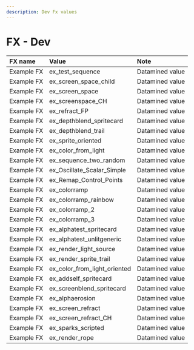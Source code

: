 ```yaml
---
description: Dev Fx values
---
```


# FX - Dev

| FX name | Value | Note |
| :--- | :--- | :--- |
| Example FX | ex\_test\_sequence | Datamined value |
| Example FX | ex\_screen\_space\_child | Datamined value |
| Example FX | ex\_screen\_space | Datamined value |
| Example FX | ex\_screenspace\_CH | Datamined value |
| Example FX | ex\_refract\_FP | Datamined value |
| Example FX | ex\_depthblend\_spritecard | Datamined value |
| Example FX | ex\_depthblend\_trail | Datamined value |
| Example FX | ex\_sprite\_oriented | Datamined value |
| Example FX | ex\_color\_from\_light | Datamined value |
| Example FX | ex\_sequence\_two\_random | Datamined value |
| Example FX | ex\_Oscillate\_Scalar\_Simple | Datamined value |
| Example FX | ex\_Remap\_Control\_Points | Datamined value |
| Example FX | ex\_colorramp | Datamined value |
| Example FX | ex\_colorramp\_rainbow | Datamined value |
| Example FX | ex\_colorramp\_2 | Datamined value |
| Example FX | ex\_colorramp\_3 | Datamined value |
| Example FX | ex\_alphatest\_spritecard | Datamined value |
| Example FX | ex\_alphatest\_unlitgeneric | Datamined value |
| Example FX | ex\_render\_light\_source | Datamined value |
| Example FX | ex\_render\_sprite\_trail | Datamined value |
| Example FX | ex\_color\_from\_light\_oriented | Datamined value |
| Example FX | ex\_addself\_spritecard | Datamined value |
| Example FX | ex\_screenblend\_spritecard | Datamined value |
| Example FX | ex\_alphaerosion | Datamined value |
| Example FX | ex\_screen\_refract | Datamined value |
| Example FX | ex\_screen\_refract\_CH | Datamined value |
| Example FX | ex\_sparks\_scripted | Datamined value |
| Example FX | ex\_render\_rope | Datamined value |

